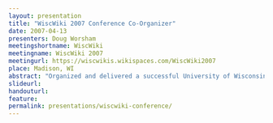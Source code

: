 ```yaml
---
layout: presentation
title: "WiscWiki 2007 Conference Co-Organizer"
date: 2007-04-13
presenters: Doug Worsham
meetingshortname: WiscWiki
meetingname: WiscWiki 2007
meetingurl: https://wiscwikis.wikispaces.com/WiscWiki2007
place: Madison, WI
abstract: "Organized and delivered a successful University of Wisconsin system-wide conference allowing instructors and staff to share their knowledge and experience with using wikis for instruction, administration, and research."
slideurl:
handouturl:
feature: 
permalink: presentations/wiscwiki-conference/
---
```

